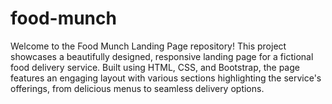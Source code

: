 # food-munch
Welcome to the Food Munch Landing Page repository! This project showcases a beautifully designed, responsive landing page for a fictional food delivery service. Built using HTML, CSS, and Bootstrap, the page features an engaging layout with various sections highlighting the service's offerings, from delicious menus to seamless delivery options.
